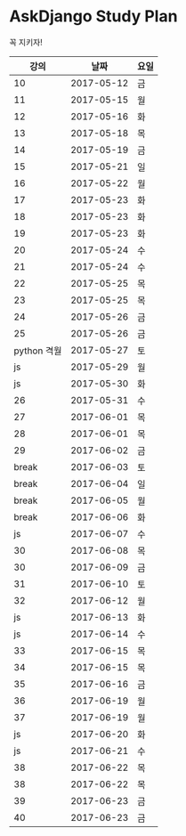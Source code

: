 # AskDjango Study Plan

꼭 지키자!

강의  | 날짜  | 요일
--- | --- | ---
10  | 2017-05-12  | 금
11  | 2017-05-15  | 월
12  | 2017-05-16  | 화
13  | 2017-05-18  | 목
14  | 2017-05-19  | 금
15  | 2017-05-21  | 일
16  | 2017-05-22  | 월
17  | 2017-05-23  | 화
18  | 2017-05-23  | 화
19  | 2017-05-23  | 화
20  | 2017-05-24  | 수
21  | 2017-05-24  | 수
22  | 2017-05-25  | 목
23  | 2017-05-25  | 목
24  | 2017-05-26  | 금
25  | 2017-05-26  | 금
python 격월 | 2017-05-27 | 토
js  | 2017-05-29  | 월
js  | 2017-05-30  | 화
26  | 2017-05-31  | 수
27  | 2017-06-01  | 목
28  | 2017-06-01  | 목
29  | 2017-06-02  | 금
break  | 2017-06-03  | 토
break  | 2017-06-04  | 일
break  | 2017-06-05  | 월
break  | 2017-06-06  | 화
js  | 2017-06-07  | 수
30  | 2017-06-08  | 목
30  | 2017-06-09  | 금
31  | 2017-06-10  | 토
32  | 2017-06-12  | 월
js  | 2017-06-13  | 화
js  | 2017-06-14  | 수
33  | 2017-06-15  | 목
34  | 2017-06-15  | 목
35  | 2017-06-16  | 금
36  | 2017-06-19  | 월
37  | 2017-06-19  | 월
js  | 2017-06-20  | 화
js  | 2017-06-21  | 수
38  | 2017-06-22  | 목
38  | 2017-06-22  | 목
39  | 2017-06-23  | 금
40  | 2017-06-23  | 금


